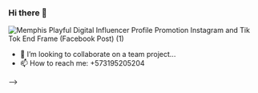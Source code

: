 ### Hi there 👋
![Memphis Playful Digital Influencer Profile Promotion Instagram and Tik Tok End Frame (Facebook Post) (1)](https://user-images.githubusercontent.com/64751892/161402938-79382cad-8dfc-456f-8dda-78b37e84d49c.gif)

- 👯 I’m looking to collaborate on a team project...
- 📫 How to reach me: +573195205204

-->
